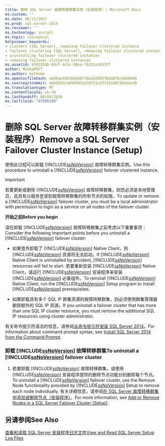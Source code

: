 ```yaml
---
title: 删除 SQL Server 故障转移群集实例（安装程序）| Microsoft Docs
ms.custom: ''
ms.date: 06/13/2017
ms.prod: sql-server-2014
ms.reviewer: ''
ms.technology: install
ms.topic: conceptual
helpviewer_keywords:
- clusters [SQL Server], removing failover clustered instance
- failover clustering [SQL Server], removing failover clustered instance
- uninstalling failover clustered instances
- removing failover clustered instances
ms.assetid: bf63353b-69cf-4c5c-98ea-7b151e36537f
author: MashaMSFT
ms.author: mathoma
ms.openlocfilehash: a4d0ae492481b0677be2d2692fbda0fbc8eb604b
ms.sourcegitcommit: ad4d92dce894592a259721a1571b1d8736abacdb
ms.translationtype: MT
ms.contentlocale: zh-CN
ms.lasthandoff: 08/04/2020
ms.locfileid: "87586290"
---
```

# <a name="remove-a-sql-server-failover-cluster-instance-setup"></a><span data-ttu-id="6bd44-102">删除 SQL Server 故障转移群集实例（安装程序）</span><span class="sxs-lookup"><span data-stu-id="6bd44-102">Remove a SQL Server Failover Cluster Instance (Setup)</span></span>
  <span data-ttu-id="6bd44-103">使用此过程可以卸载 [!INCLUDE[ssNoVersion](../../../includes/ssnoversion-md.md)] 故障转移群集实例。</span><span class="sxs-lookup"><span data-stu-id="6bd44-103">Use this procedure to uninstall a [!INCLUDE[ssNoVersion](../../../includes/ssnoversion-md.md)] failover clustered instance.</span></span>  
  
> [!IMPORTANT]  
>  <span data-ttu-id="6bd44-104">若要更新或删除 [!INCLUDE[ssNoVersion](../../../includes/ssnoversion-md.md)] 故障转移群集，则您必须是本地管理员，且具有以服务登录到故障转移群集的所有节点的权限。</span><span class="sxs-lookup"><span data-stu-id="6bd44-104">To update or remove a [!INCLUDE[ssNoVersion](../../../includes/ssnoversion-md.md)] failover cluster, you must be a local administrator with permission to login as a service on all nodes of the failover cluster.</span></span>  
  
 <span data-ttu-id="6bd44-105">**开始之前**</span><span class="sxs-lookup"><span data-stu-id="6bd44-105">**Before you begin**</span></span>  
  
 <span data-ttu-id="6bd44-106">请在卸载 [!INCLUDE[ssNoVersion](../../../includes/ssnoversion-md.md)] 故障转移群集之前考虑以下重要事项：</span><span class="sxs-lookup"><span data-stu-id="6bd44-106">Consider the following important points before you uninstall a [!INCLUDE[ssNoVersion](../../../includes/ssnoversion-md.md)] failover cluster:</span></span>  
  
-   <span data-ttu-id="6bd44-107">如果意外卸载了 [!INCLUDE[ssNoVersion](../../../includes/ssnoversion-md.md)] Native Client，则 [!INCLUDE[ssNoVersion](../../../includes/ssnoversion-md.md)] 资源将无法启动。</span><span class="sxs-lookup"><span data-stu-id="6bd44-107">If [!INCLUDE[ssNoVersion](../../../includes/ssnoversion-md.md)] Native Client is uninstalled by accident, [!INCLUDE[ssNoVersion](../../../includes/ssnoversion-md.md)] resources will fail to start.</span></span> <span data-ttu-id="6bd44-108">若要重新安装 [!INCLUDE[ssNoVersion](../../../includes/ssnoversion-md.md)] Native Client，请运行 [!INCLUDE[ssNoVersion](../../../includes/ssnoversion-md.md)] 安装程序来安装 [!INCLUDE[ssNoVersion](../../../includes/ssnoversion-md.md)] 必备组件。</span><span class="sxs-lookup"><span data-stu-id="6bd44-108">To reinstall [!INCLUDE[ssNoVersion](../../../includes/ssnoversion-md.md)] Native Client, run the [!INCLUDE[ssNoVersion](../../../includes/ssnoversion-md.md)] Setup program to install [!INCLUDE[ssNoVersion](../../../includes/ssnoversion-md.md)] prerequisites.</span></span>  
  
-   <span data-ttu-id="6bd44-109">如果卸载具有多个 SQL IP 群集资源的故障转移群集，则必须使用群集管理器删除额外的 SQL IP 资源。</span><span class="sxs-lookup"><span data-stu-id="6bd44-109">If you uninstall a failover cluster that has more than one SQL IP cluster resource, you must remove the additional SQL IP resources using cluster administrator.</span></span>  
  
 <span data-ttu-id="6bd44-110">有关命令提示符语法的信息，请参阅[从命令提示符安装 SQL Server 2014](../../../database-engine/install-windows/install-sql-server-from-the-command-prompt.md)。</span><span class="sxs-lookup"><span data-stu-id="6bd44-110">For information about command prompt syntax, see [Install SQL Server 2014 from the Command Prompt](../../../database-engine/install-windows/install-sql-server-from-the-command-prompt.md).</span></span>  
  
### <a name="to-uninstall-a-ssnoversion-failover-cluster"></a><span data-ttu-id="6bd44-111">卸载 [!INCLUDE[ssNoVersion](../../../includes/ssnoversion-md.md)] 故障转移群集</span><span class="sxs-lookup"><span data-stu-id="6bd44-111">To uninstall a [!INCLUDE[ssNoVersion](../../../includes/ssnoversion-md.md)] failover cluster</span></span>  
  
1.  <span data-ttu-id="6bd44-112">若要卸载 [!INCLUDE[ssNoVersion](../../../includes/ssnoversion-md.md)] 故障转移群集，请使用 [!INCLUDE[ssNoVersion](../../../includes/ssnoversion-md.md)] 安装程序提供的删除节点功能分别删除每个节点。</span><span class="sxs-lookup"><span data-stu-id="6bd44-112">To uninstall a [!INCLUDE[ssNoVersion](../../../includes/ssnoversion-md.md)] failover cluster, use the Remove Node functionality provided by [!INCLUDE[ssNoVersion](../../../includes/ssnoversion-md.md)] Setup to remove each node individually.</span></span> <span data-ttu-id="6bd44-113">有关详细信息，请参阅[在 SQL Server 故障转移群集中添加或删除节点（安装程序）](add-or-remove-nodes-in-a-sql-server-failover-cluster-setup.md)。</span><span class="sxs-lookup"><span data-stu-id="6bd44-113">For more information, see [Add or Remove Nodes in a SQL Server Failover Cluster &#40;Setup&#41;](add-or-remove-nodes-in-a-sql-server-failover-cluster-setup.md).</span></span>  
  
## <a name="see-also"></a><span data-ttu-id="6bd44-114">另请参阅</span><span class="sxs-lookup"><span data-stu-id="6bd44-114">See Also</span></span>  
 [<span data-ttu-id="6bd44-115">查看和读取 SQL Server 安装程序日志文件</span><span class="sxs-lookup"><span data-stu-id="6bd44-115">View and Read SQL Server Setup Log Files</span></span>](../../../database-engine/install-windows/view-and-read-sql-server-setup-log-files.md)  
  
  
